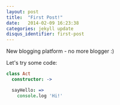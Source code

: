 ```yaml
---
layout: post
title:  "First Post!"
date:   2014-02-09 16:23:38
categories: jekyll update
disqus_identifier: first-post
---
```


New blogging platform - no more blogger :)

Let's try some code:

```coffeescript
class Act
  constructor: ->

  sayHello: =>
    console.log 'Hi!'
```
